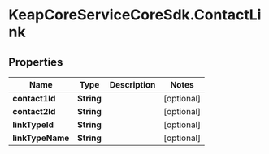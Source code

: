 # KeapCoreServiceCoreSdk.ContactLink

## Properties

Name | Type | Description | Notes
------------ | ------------- | ------------- | -------------
**contact1Id** | **String** |  | [optional] 
**contact2Id** | **String** |  | [optional] 
**linkTypeId** | **String** |  | [optional] 
**linkTypeName** | **String** |  | [optional] 



